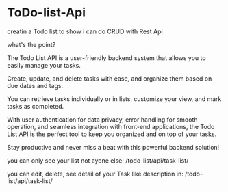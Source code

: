 # ToDo-list-Api

creatin a Todo list to show i can do CRUD with Rest Api

what's the point? 


The Todo List API is a user-friendly backend system that allows you to easily manage your tasks.

Create, update, and delete tasks with ease, and organize them based on due dates and tags.

You can retrieve tasks individually or in lists, customize your view, and mark tasks as completed.

With user authentication for data privacy, error handling for smooth operation, and seamless integration with front-end applications, the Todo List API is the perfect tool to keep you organized and on top of your tasks. 

Stay productive and never miss a beat with this powerful backend solution!


you can only see your list not ayone else:
/todo-list/api/task-list/

you can edit, delete, see detail of your Task like description in: /todo-list/api/task-list/
